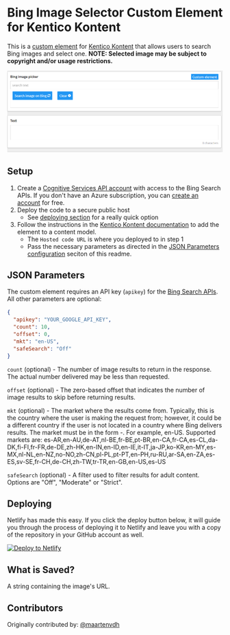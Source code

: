 # Bing Image Selector Custom Element for Kentico Kontent

This is a [custom element](https://docs.kontent.ai/tutorials/develop-apps/integrate/integrating-your-own-content-editing-features) for [Kentico Kontent](https://kontent.ai) that allows users to search Bing images and select one. **NOTE: Selected image may be subject to copyright and/or usage restrictions.**

![Screenshot of custom element](BingImageSelector.gif)

## Setup

1. Create a [Cognitive Services API account](https://docs.microsoft.com/azure/cognitive-services/cognitive-services-apis-create-account) with access to the Bing Search APIs. If you don't have an Azure subscription, you can [create an account](https://azure.microsoft.com/try/cognitive-services/?api=bing-web-search-api) for free.
1. Deploy the code to a secure public host
   - See [deploying section](#Deploying) for a really quick option
1. Follow the instructions in the [Kentico Kontent documentation](https://docs.kontent.ai/tutorials/develop-apps/integrate/integrating-your-own-content-editing-features#a-3--displaying-a-custom-element-in-kentico-kontent) to add the element to a content model.
   - The `Hosted code URL` is where you deployed to in step 1
   - Pass the necessary parameters as directed in the [JSON Parameters configuration](#json-parameters) seciton of this readme.

## JSON Parameters

The custom element requires an API key (`apikey`) for the [Bing Search APIs](https://azure.microsoft.com/en-us/try/cognitive-services/). All other parameters are optional:

```Json
{
  "apikey": "YOUR_GOOGLE_API_KEY",
  "count": 10,
  "offset": 0,
  "mkt": "en-US",
  "safeSearch": "Off"
}
```

`count` (optional) - The number of image results to return in the response. The actual number delivered may be less than requested.

`offset` (optional) - The zero-based offset that indicates the number of image results to skip before returning results.

`mkt` (optional) - The market where the results come from. Typically, this is the country where the user is making the request from; however, it could be a different country if the user is not located in a country where Bing delivers results. The market must be in the form -. For example, en-US. Supported markets are: es-AR,en-AU,de-AT,nl-BE,fr-BE,pt-BR,en-CA,fr-CA,es-CL,da-DK,fi-FI,fr-FR,de-DE,zh-HK,en-IN,en-ID,en-IE,it-IT,ja-JP,ko-KR,en-MY,es-MX,nl-NL,en-NZ,no-NO,zh-CN,pl-PL,pt-PT,en-PH,ru-RU,ar-SA,en-ZA,es-ES,sv-SE,fr-CH,de-CH,zh-TW,tr-TR,en-GB,en-US,es-US

`safeSearch` (optional) - A filter used to filter results for adult content. Options are "Off", "Moderate" or "Strict".

## Deploying

Netlify has made this easy. If you click the deploy button below, it will guide you through the process of deploying it to Netlify and leave you with a copy of the repository in your GitHub account as well.

[![Deploy to Netlify](https://www.netlify.com/img/deploy/button.svg)](https://app.netlify.com/start/deploy?repository=https://github.com/Kentico/kontent-custom-element-bing-image-selector)

## What is Saved?

A string containing the image's URL.

## Contributors

Originally contributed by: [@maartenvdh](https://github.com/maartenvdh)
